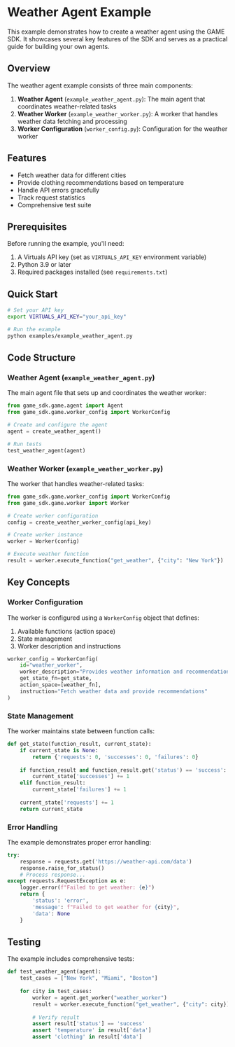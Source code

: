 # Weather Agent Example

This example demonstrates how to create a weather agent using the GAME SDK. It showcases several key features of the SDK and serves as a practical guide for building your own agents.

## Overview

The weather agent example consists of three main components:

1. **Weather Agent** (`example_weather_agent.py`): The main agent that coordinates weather-related tasks
2. **Weather Worker** (`example_weather_worker.py`): A worker that handles weather data fetching and processing
3. **Worker Configuration** (`worker_config.py`): Configuration for the weather worker

## Features

- Fetch weather data for different cities
- Provide clothing recommendations based on temperature
- Handle API errors gracefully
- Track request statistics
- Comprehensive test suite

## Prerequisites

Before running the example, you'll need:

1. A Virtuals API key (set as `VIRTUALS_API_KEY` environment variable)
2. Python 3.9 or later
3. Required packages installed (see `requirements.txt`)

## Quick Start

```bash
# Set your API key
export VIRTUALS_API_KEY="your_api_key"

# Run the example
python examples/example_weather_agent.py
```

## Code Structure

### Weather Agent (`example_weather_agent.py`)

The main agent file that sets up and coordinates the weather worker:

```python
from game_sdk.game.agent import Agent
from game_sdk.game.worker_config import WorkerConfig

# Create and configure the agent
agent = create_weather_agent()

# Run tests
test_weather_agent(agent)
```

### Weather Worker (`example_weather_worker.py`)

The worker that handles weather-related tasks:

```python
from game_sdk.game.worker_config import WorkerConfig
from game_sdk.game.worker import Worker

# Create worker configuration
config = create_weather_worker_config(api_key)

# Create worker instance
worker = Worker(config)

# Execute weather function
result = worker.execute_function("get_weather", {"city": "New York"})
```

## Key Concepts

### Worker Configuration

The worker is configured using a `WorkerConfig` object that defines:

1. Available functions (action space)
2. State management
3. Worker description and instructions

```python
worker_config = WorkerConfig(
    id="weather_worker",
    worker_description="Provides weather information and recommendations",
    get_state_fn=get_state,
    action_space=[weather_fn],
    instruction="Fetch weather data and provide recommendations"
)
```

### State Management

The worker maintains state between function calls:

```python
def get_state(function_result, current_state):
    if current_state is None:
        return {'requests': 0, 'successes': 0, 'failures': 0}
        
    if function_result and function_result.get('status') == 'success':
        current_state['successes'] += 1
    elif function_result:
        current_state['failures'] += 1
        
    current_state['requests'] += 1
    return current_state
```

### Error Handling

The example demonstrates proper error handling:

```python
try:
    response = requests.get('https://weather-api.com/data')
    response.raise_for_status()
    # Process response...
except requests.RequestException as e:
    logger.error(f"Failed to get weather: {e}")
    return {
        'status': 'error',
        'message': f"Failed to get weather for {city}",
        'data': None
    }
```

## Testing

The example includes comprehensive tests:

```python
def test_weather_agent(agent):
    test_cases = ["New York", "Miami", "Boston"]
    
    for city in test_cases:
        worker = agent.get_worker("weather_worker")
        result = worker.execute_function("get_weather", {"city": city})
        
        # Verify result
        assert result['status'] == 'success'
        assert 'temperature' in result['data']
        assert 'clothing' in result['data']
